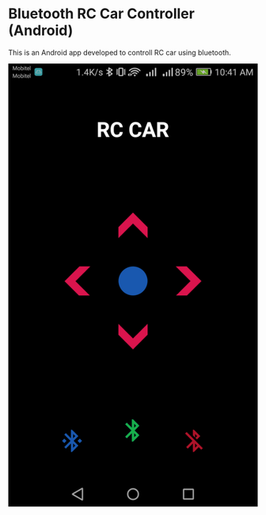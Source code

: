 # Bluetooth RC Car Controller (Android)

This is an Android app developed to controll RC car using bluetooth. 

![Screenshot](screenshot.png)
